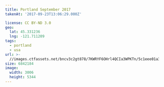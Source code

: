 ```yaml
---
title: Portland September 2017
takenAt: '2017-09-23T13:06:29.000Z'

license: CC BY-ND 3.0
geo:
  lat: 45.331236
  lng: -121.711209
tags:
  - portland
  - usa
url: >-
  //images.ctfassets.net/bncv3c2gt878/7KWRYF6OHrl4QCIa3WPKTn/5c1eee01a343bf8602b5a40cfe92fabb/portland-september-2017_37060580210_o
size: 6842184
image:
  width: 3006
  height: 5344
---
```

